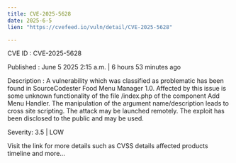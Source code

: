 ```yaml
---
title: CVE-2025-5628
date: 2025-6-5
lien: "https://cvefeed.io/vuln/detail/CVE-2025-5628"

---
```


CVE ID : CVE-2025-5628

Published :  June 5
2025
2:15 a.m. | 6 hours
53 minutes ago

Description : A vulnerability
which was classified as problematic
has been found in SourceCodester Food Menu Manager 1.0. Affected by this issue is some unknown functionality of the file /index.php of the component Add Menu Handler. The manipulation of the argument name/description leads to cross site scripting. The attack may be launched remotely. The exploit has been disclosed to the public and may be used.

Severity: 3.5 | LOW

Visit the link for more details
such as CVSS details
affected products
timeline
and more...
